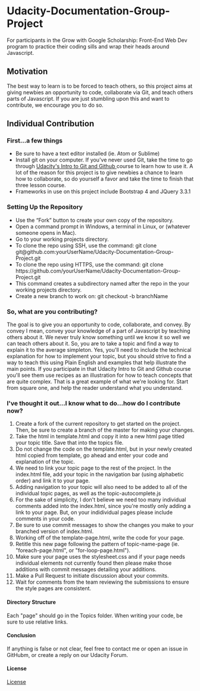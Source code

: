 # Udacity-Documentation-Group-Project
For participants in the Grow with Google Scholarship: Front-End Web Dev program to practice their coding sills and wrap their heads around Javascript. 
<h2> Motivation </h2>
The best way to learn is to be forced to teach others, so this project aims at giving newbies an opportunity to code, collaborate via Git, and teach others parts of Javascript. If you are just stumbling upon this and want to contribute, we encourage you to do so.

<h2> Individual Contribution</h2>
<h3> First...a few things</h3>
<ul>
  <li>Be sure to have a text editor installed  (ie. Atom or Sublime)</li>
  <li>Install git on your computer. If you've never used Git, take the time to go through <a href="https://www.udacity.com/course/how-to-use-git-and-github--ud775" target="_blank"> Udacity's Intro to Git and Github </a> course to learn how to use it. A lot of the reason for this project is to give newbies a chance to learn how to collaborate, so do yourself a favor and take the time to finish that three lesson course.</li>
  <li>Frameworks in use on this project include Bootstrap 4 and JQuery 3.3.1</li>
</ul>
<h3>Setting Up the Repository</h3>
<ul>
  <li>Use the “Fork” button to create your own copy of the repository.</li>
  <li>Open a command prompt in Windows, a terminal in Linux, or (whatever someone opens in Mac).</li>
  <li>Go to your working projects directory.</li>
  <li>To clone the repo using SSH, use the command:
    git clone git@github.com:yourUserName/Udacity-Documentation-Group-Project.git</li>
  <li>To clone the repo using HTTPS, use the command:
    git clone https://github.com/yourUserName/Udacity-Documentation-Group-Project.git</li>
  <li>This command creates a subdirectory named after the repo in the your working projects directory.</li>
  <li>Create a new branch to work on:
    git checkout -b branchName</li>
  </ul>
  <h3> So, what are you contributing?</h3>
  <p> The goal is to give you an opportunity to code, collaborate, and convey. By convey I mean, convey your knowledge of a part of Javascript by teaching others about it. We never truly know something until we know it so well we can teach others about it. So, you are to take a topic and find a way to explain it to the average simpleton. Yes, you'll need to include the technical explanation for how to implement your topic, but you should strive to find a way to teach this using Plain English and examples that help illustrate the main points. If you participate in that Udacity Intro to Git and Github course you'll see them use recipes as an illustration for how to teach concepts that are quite complex. That is a great example of what we're looking for. Start from square one, and help the reader understand what you understand.</p>
  <h3>I've thought it out...I know what to do...how do I contribute now?</h3>
  <ol>
  <li>Create a fork of the current repository to get started on the project. Then, be sure to create a branch of the master for making your changes. </li>
  <li>Take the html in template.html and copy it into a new html page titled your topic title. Save that into the topics file.</li>
  <li>Do not change the code on the template.html, but in your newly created html copied from template, go ahead and enter your code and explanation of the topic.</li>
<li>We need to link your topic page to the rest of the project. In the index.html file, add your topic in the navigation bar (using alphabetic order) and link it to your page.</li>
  <li>Adding navigation to your topic will also need to be added to all of the individual topic pages, as well as the topic-autocomplete.js</li>
  <li> For the sake of simplicity, I don't believe we need too many individual comments added into the index.html, since you're mostly only adding a link to your page. But, on your indidividual pages please include comments in your code.</li>
  <li>Be sure to use commit messages to show the changes you make to your branched version of index.html.</li>
<li>Working off of the template-page.html, write the code for your page.</li>
<li>Retitle this new page following the pattern of topic-name-page (ie. "foreach-page.html", or "for-loop-page.html").</li>
  <li> Make sure your page uses the stylesheet.css and if your page needs individual elements not currently found then please make those additions with commit messages detailing your additions.</li>
<li>Make a Pull Request to initiate discussion about your commits. </li>
<li> Wait for comments from the team reviewing the submissions to ensure the style pages are consistent.</li>
</ol>

<h4> Directory Structure</h4>
Each "page" should go in the Topics folder. When writing your code, be sure to use relative links.

<h4> Conclusion</h4>
If anything is false or not clear, feel free to contact me or open an issue in GitHubm, or create a reply on our Udacity Forum.

<h4>License</h4>
<a href="license.md" target="_blank" >License</a>
